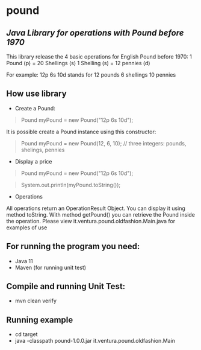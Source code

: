 # pound
## _Java Library for operations with Pound before 1970_

This library release the 4 basic operations for English Pound before 1970:
1 Pound (p) = 20 Shellings (s)
1 Shelling (s) = 12 pennies (d)

For example: 12p 6s 10d stands for 12 pounds 6 shellings 10 pennies

## How use library
- Create a Pound: 
>Pound myPound = new Pound("12p 6s 10d");

It is possible create a Pound instance using this constructor:

>Pound myPound = new Pound(12, 6, 10); // three integers: pounds, shelings, pennies

- Display a price
>Pound myPound = new Pound("12p 6s 10d");

>System.out.println(myPound.toString());

- Operations

All operations return an OperationResult Object. You can display it using method toString. With method getPound() you can retrieve the Pound inside the operation.
Please view it.ventura.pound.oldfashion.Main.java for examples of use



## For running the program you need:
- Java 11
- Maven (for running unit test)

## Compile and running Unit Test:
- mvn clean verify

## Running example
- cd target 
- java -classpath pound-1.0.0.jar it.ventura.pound.oldfashion.Main



